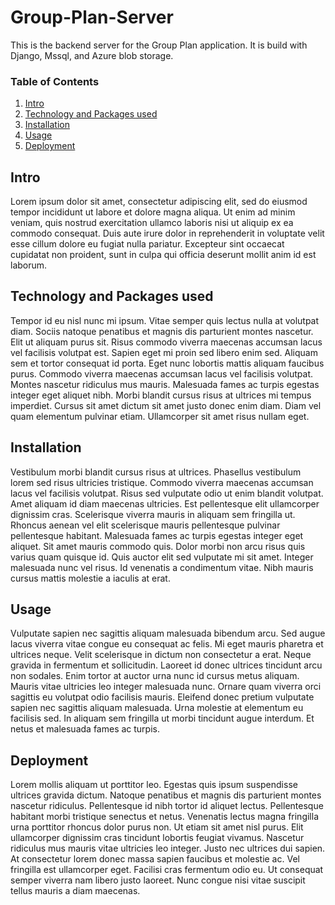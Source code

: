 # Group-Plan-Server

This is the backend server for the Group Plan application. It is build with Django, Mssql, and Azure blob storage.

### Table of Contents
1. [Intro](#intro)
2. [Technology and Packages used](#technology-and-packages-used)
3. [Installation](#installation)
4. [Usage](#usage)
5. [Deployment](#deployment)

## Intro
Lorem ipsum dolor sit amet, consectetur adipiscing elit, sed do eiusmod tempor incididunt ut labore et dolore magna aliqua. Ut enim ad minim veniam, quis nostrud exercitation ullamco laboris nisi ut aliquip ex ea commodo consequat. Duis aute irure dolor in reprehenderit in voluptate velit esse cillum dolore eu fugiat nulla pariatur. Excepteur sint occaecat cupidatat non proident, sunt in culpa qui officia deserunt mollit anim id est laborum.

## Technology and Packages used
Tempor id eu nisl nunc mi ipsum. Vitae semper quis lectus nulla at volutpat diam. Sociis natoque penatibus et magnis dis parturient montes nascetur. Elit ut aliquam purus sit. Risus commodo viverra maecenas accumsan lacus vel facilisis volutpat est. Sapien eget mi proin sed libero enim sed. Aliquam sem et tortor consequat id porta. Eget nunc lobortis mattis aliquam faucibus purus. Commodo viverra maecenas accumsan lacus vel facilisis volutpat. Montes nascetur ridiculus mus mauris. Malesuada fames ac turpis egestas integer eget aliquet nibh. Morbi blandit cursus risus at ultrices mi tempus imperdiet. Cursus sit amet dictum sit amet justo donec enim diam. Diam vel quam elementum pulvinar etiam. Ullamcorper sit amet risus nullam eget.

## Installation
Vestibulum morbi blandit cursus risus at ultrices. Phasellus vestibulum lorem sed risus ultricies tristique. Commodo viverra maecenas accumsan lacus vel facilisis volutpat. Risus sed vulputate odio ut enim blandit volutpat. Amet aliquam id diam maecenas ultricies. Est pellentesque elit ullamcorper dignissim cras. Scelerisque viverra mauris in aliquam sem fringilla ut. Rhoncus aenean vel elit scelerisque mauris pellentesque pulvinar pellentesque habitant. Malesuada fames ac turpis egestas integer eget aliquet. Sit amet mauris commodo quis. Dolor morbi non arcu risus quis varius quam quisque id. Quis auctor elit sed vulputate mi sit amet. Integer malesuada nunc vel risus. Id venenatis a condimentum vitae. Nibh mauris cursus mattis molestie a iaculis at erat.

## Usage
Vulputate sapien nec sagittis aliquam malesuada bibendum arcu. Sed augue lacus viverra vitae congue eu consequat ac felis. Mi eget mauris pharetra et ultrices neque. Velit scelerisque in dictum non consectetur a erat. Neque gravida in fermentum et sollicitudin. Laoreet id donec ultrices tincidunt arcu non sodales. Enim tortor at auctor urna nunc id cursus metus aliquam. Mauris vitae ultricies leo integer malesuada nunc. Ornare quam viverra orci sagittis eu volutpat odio facilisis mauris. Eleifend donec pretium vulputate sapien nec sagittis aliquam malesuada. Urna molestie at elementum eu facilisis sed. In aliquam sem fringilla ut morbi tincidunt augue interdum. Et netus et malesuada fames ac turpis.

## Deployment
Lorem mollis aliquam ut porttitor leo. Egestas quis ipsum suspendisse ultrices gravida dictum. Natoque penatibus et magnis dis parturient montes nascetur ridiculus. Pellentesque id nibh tortor id aliquet lectus. Pellentesque habitant morbi tristique senectus et netus. Venenatis lectus magna fringilla urna porttitor rhoncus dolor purus non. Ut etiam sit amet nisl purus. Elit ullamcorper dignissim cras tincidunt lobortis feugiat vivamus. Nascetur ridiculus mus mauris vitae ultricies leo integer. Justo nec ultrices dui sapien. At consectetur lorem donec massa sapien faucibus et molestie ac. Vel fringilla est ullamcorper eget. Facilisi cras fermentum odio eu. Ut consequat semper viverra nam libero justo laoreet. Nunc congue nisi vitae suscipit tellus mauris a diam maecenas.


